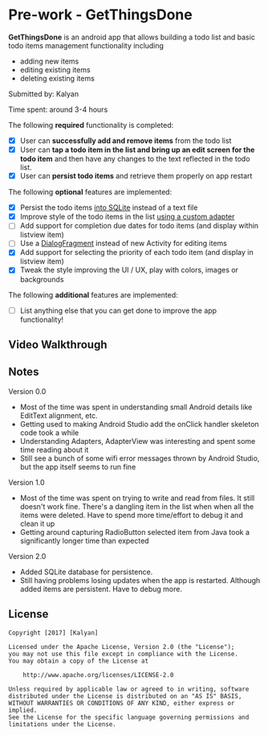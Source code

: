# Pre-work - GetThingsDone

**GetThingsDone** is an android app that allows building a todo list and basic todo items management functionality including
- adding new items
- editing existing items
- deleting existing items

Submitted by: Kalyan

Time spent: around 3-4 hours

The following **required** functionality is completed:
* [X] User can **successfully add and remove items** from the todo list
* [X] User can **tap a todo item in the list and bring up an edit screen for the todo item** and then have any changes to the text reflected in the todo list.
* [X] User can **persist todo items** and retrieve them properly on app restart

The following **optional** features are implemented:

* [X] Persist the todo items [into SQLite](http://guides.codepath.com/android/Persisting-Data-to-the-Device#sqlite) instead of a text file
* [X] Improve style of the todo items in the list [using a custom adapter](http://guides.codepath.com/android/Using-an-ArrayAdapter-with-ListView)
* [ ] Add support for completion due dates for todo items (and display within listview item)
* [ ] Use a [DialogFragment](http://guides.codepath.com/android/Using-DialogFragment) instead of new Activity for editing items
* [X] Add support for selecting the priority of each todo item (and display in listview item)
* [X] Tweak the style improving the UI / UX, play with colors, images or backgrounds

The following **additional** features are implemented:

* [ ] List anything else that you can get done to improve the app functionality!

## Video Walkthrough 


## Notes
Version 0.0
- Most of the time was spent in understanding small Android details like EditText alignment, etc.
- Getting used to making Android Studio add the onClick handler skeleton code took a while
- Understanding Adapters, AdapterView was interesting and spent some time reading about it
- Still see a bunch of some wifi error messages thrown by Android Studio, but the app itself seems to run fine

Version 1.0
- Most of the time was spent on trying to write and read from files. It still doesn't work fine. There's a dangling item
in the list when when all the items were deleted. Have to spend more time/effort to debug it and clean it up
- Getting around capturing RadioButton selected item from Java took a significantly longer time than expected

Version 2.0
- Added SQLite database for persistence. 
- Still having problems losing updates when the app is restarted. Although added items are persistent. Have to debug more.

## License

    Copyright [2017] [Kalyan]

    Licensed under the Apache License, Version 2.0 (the "License");
    you may not use this file except in compliance with the License.
    You may obtain a copy of the License at

        http://www.apache.org/licenses/LICENSE-2.0

    Unless required by applicable law or agreed to in writing, software
    distributed under the License is distributed on an "AS IS" BASIS,
    WITHOUT WARRANTIES OR CONDITIONS OF ANY KIND, either express or implied.
    See the License for the specific language governing permissions and
    limitations under the License.
